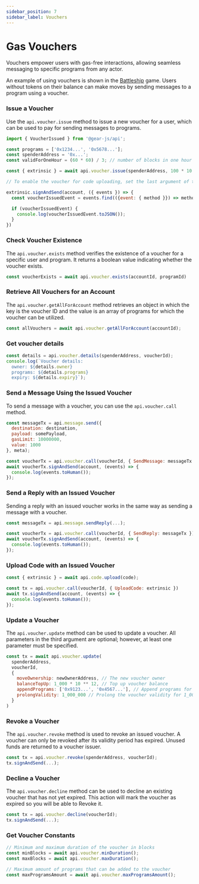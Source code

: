 ```yaml
---
sidebar_position: 7
sidebar_label: Vouchers
---
```


# Gas Vouchers

Vouchers empower users with gas-free interactions, allowing seamless messaging to specific programs from any actor.

An example of using vouchers is shown in the [Battleship](/examples/Gaming/battleship.md) game. Users without tokens on their balance can make moves by sending messages to a program using a voucher.

### Issue a Voucher

Use the `api.voucher.issue` method to issue a new voucher for a user, which can be used to pay for sending messages to programs.

```javascript
import { VoucherIssued } from '@gear-js/api';

const programs = ['0x1234...', '0x5678...'];
const spenderAddress = '0x...';
const validForOneHour = (60 * 60) / 3; // number of blocks in one hour

const { extrinsic } = await api.voucher.issue(spenderAddress, 100 * 10 ** 12, validForOneHour, programs, true);

// To enable the voucher for code uploading, set the last argument of the `.issue` method to true.

extrinsic.signAndSend(account, ({ events }) => {
  const voucherIssuedEvent = events.find(({event: { method }}) => method === 'VoucherIssued')?.event as VoucherIssued;

  if (voucherIssuedEvent) {
    console.log(voucherIssuedEvent.toJSON());
  }
})
```

### Check Voucher Existence

The `api.voucher.exists` method verifies the existence of a voucher for a specific user and program. It returns a boolean value indicating whether the voucher exists.

```javascript
const voucherExists = await api.voucher.exists(accountId, programId)
```

### Retrieve All Vouchers for an Account

The `api.voucher.getAllForAccount` method retrieves an object in which the key is the voucher ID and the value is an array of programs for which the voucher can be utilized.

```javascript
const allVouchers = await api.voucher.getAllForAccount(accountId);
```

### Get voucher details
```javascript
const details = api.voucher.details(spenderAddress, voucherId);
console.log(`Voucher details:
  owner: ${details.owner}
  programs: ${details.programs}
  expiry: ${details.expiry}`);
```

### Send a Message Using the Issued Voucher

To send a message with a voucher, you can use the `api.voucher.call` method.

```javascript
const messageTx = api.message.send({
  destination: destination,
  payload: somePayload,
  gasLimit: 10000000,
  value: 1000
}, meta);

const voucherTx = api.voucher.call(voucherId, { SendMessage: messageTx });
await voucherTx.signAndSend(account, (events) => {
  console.log(events.toHuman());
});
```

### Send a Reply with an Issued Voucher

Sending a reply with an issued voucher works in the same way as sending a message with a voucher.

```javascript
const messageTx = api.message.sendReply(...);

const voucherTx = api.voucher.call(voucherId, { SendReply: messageTx });
await voucherTx.signAndSend(account, (events) => {
  console.log(events.toHuman());
});
```

### Upload Code with an Issued Voucher

```javascript
const { extrinsic } = await api.code.upload(code);

const tx = api.voucher.call(voucherId, { UploadCode: extrinsic })
await tx.signAndSend(account, (events) => {
  console.log(events.toHuman());
});
```

### Update a Voucher

The `api.voucher.update` method can be used to update a voucher. All parameters in the third argument are optional; however, at least one parameter must be specified.

```javascript
const tx = await api.voucher.update(
  spenderAddress, 
  voucherId,
  {
    moveOwnership: newOwnerAddress, // The new voucher owner
    balanceTopUp: 1_000 * 10 ** 12, // Top up voucher balance
    appendPrograms: ['0x9123...', '0x4567...'], // Append programs for which the voucher can be used
    prolongValidity: 1_000_000 // Prolong the voucher validity for 1_000_000 blocks
  }
)
```

### Revoke a Voucher

The `api.voucher.revoke` method is used to revoke an issued voucher. A voucher can only be revoked after its validity period has expired. Unused funds are returned to a voucher issuer.

```javascript
const tx = api.voucher.revoke(spenderAddress, voucherId);
tx.signAndSend(...);
```

### Decline a Voucher

The `api.voucher.decline` method can be used to decline an existing voucher that has not yet expired. This action will mark the voucher as expired so you will be able to Revoke it.

```javascript
const tx = api.voucher.decline(voucherId);
tx.signAndSend(...);
```

### Get Voucher Constants

```javascript
// Minimum and maximum duration of the voucher in blocks
const minBlocks = await api.voucher.minDuration();
const maxBlocks = await api.voucher.maxDuration();

// Maximum amount of programs that can be added to the voucher
const maxProgramsAmount = await api.voucher.maxProgramsAmount();
```